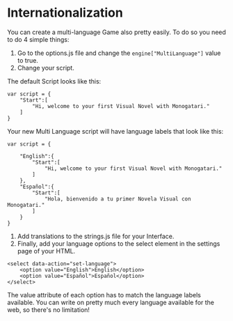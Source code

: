 # Internationalization

You can create a multi-language Game also pretty easily. To do so you need to do 4 simple things:

1. Go to the options.js file and change the `engine["MultiLanguage"]` value to true.
2. Change your script.

The default Script looks like this:

```
var script = {
    "Start":[
        "Hi, welcome to your first Visual Novel with Monogatari."
    ]
}
```

Your new Multi Language script will have language labels that look like this:

```
var script = {

    "English":{
        "Start":[
            "Hi, welcome to your first Visual Novel with Monogatari."
        ]
    },
    "Español":{
        "Start":[
            "Hola, bienvenido a tu primer Novela Visual con Monogatari."
        ]
    }
}
```

1. Add translations to the strings.js file for your Interface.
2. Finally, add your language options to the select element in the settings page of your HTML.

```
<select data-action="set-language">
    <option value="English">English</option>
    <option value="Español">Español</option>
</select>
```

The value attribute of each option has to match the language labels available. You can write on pretty much every language available for the web, so there's no limitation!

